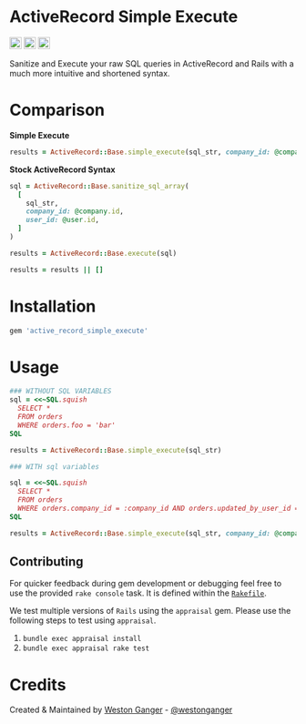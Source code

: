 # ActiveRecord Simple Execute

<a href="https://badge.fury.io/rb/active_record_simple_execute" target="_blank"><img height="21" style='border:0px;height:21px;' border='0' src="https://badge.fury.io/rb/active_record_simple_execute.svg" alt="Gem Version"></a>
<a href='https://github.com/westonganger/active_record_simple_execute/actions' target='_blank'><img src="https://github.com/westonganger/active_record_simple_execute/workflows/Tests/badge.svg" style="max-width:100%;" height='21' style='border:0px;height:21px;' border='0' alt="CI Status"></a>
<a href='https://rubygems.org/gems/active_record_simple_execute' target='_blank'><img height='21' style='border:0px;height:21px;' src='https://ruby-gem-downloads-badge.herokuapp.com/active_record_simple_execute?label=rubygems&type=total&total_label=downloads&color=brightgreen' border='0' alt='RubyGems Downloads' /></a>

Sanitize and Execute your raw SQL queries in ActiveRecord and Rails with a much more intuitive and shortened syntax.

# Comparison

**Simple Execute**
```ruby
results = ActiveRecord::Base.simple_execute(sql_str, company_id: @company.id, @user.id)
```

**Stock ActiveRecord Syntax**
```ruby
sql = ActiveRecord::Base.sanitize_sql_array(
  [
    sql_str, 
    company_id: @company.id,
    user_id: @user.id,
  ]
)

results = ActiveRecord::Base.execute(sql)

results = results || []
```

# Installation

```ruby
gem 'active_record_simple_execute'
```

# Usage

```ruby
### WITHOUT SQL VARIABLES
sql = <<~SQL.squish
  SELECT * 
  FROM orders 
  WHERE orders.foo = 'bar'
SQL

results = ActiveRecord::Base.simple_execute(sql_str)

### WITH sql variables

sql = <<~SQL.squish
  SELECT * 
  FROM orders 
  WHERE orders.company_id = :company_id AND orders.updated_by_user_id = :user_id
SQL

results = ActiveRecord::Base.simple_execute(sql_str, company_id: @company.id, @user.id)
```

## Contributing

For quicker feedback during gem development or debugging feel free to use the provided `rake console` task. It is defined within the [`Rakefile`](./Rakefile).

We test multiple versions of `Rails` using the `appraisal` gem. Please use the following steps to test using `appraisal`.

1. `bundle exec appraisal install`
2. `bundle exec appraisal rake test`

# Credits

Created & Maintained by [Weston Ganger](https://westonganger.com) - [@westonganger](https://github.com/westonganger)
